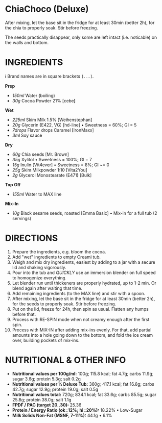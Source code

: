 # ChiaChoco (Deluxe)

After mixing, let the base sit in the fridge for at least 30min (better 2h), for the chia to properly soak. Stir before freezing.

The seeds practically disappear, only some are left intact (i.e. noticable) on the walls and bottom.

# INGREDIENTS

ℹ️ Brand names are in square brackets `[...]`.

**Prep**

  - _150ml_ Water (boiling)
  - _30g_ Cocoa Powder 21% [cebe]

**Wet**

  - _225ml_ Skim Milk 1.5% [Weihenstephan]
  - _20g_ Glycerin (E422, VG) [hd-line] • Sweetness = 60%; GI = 5
  - _7drops_ Flavor drops Caramel [IronMaxx]
  - _3ml_ Soy sauce

**Dry**

  - _60g_ Chia seeds [Mr. Brown]
  - _35g_ Xylitol • Sweetness = 100%; GI = 7
  - _15g_ Inulin [Vit4ever] • Sweetness = 8%; GI ~= 0
  - _25g_ Skim Milkpowder 1:10 [Vita2You]
  - _2g_ Glycerol Monostearate (E471) [Bulk]

**Top Off**

  - _155ml_ Water to MAX line

**Mix-In**

  - _10g_ Black sesame seeds, roasted [Emma Basic] • Mix-in for a full tub (2 servings)

# DIRECTIONS

 1. Prepare the ingredients, e.g. bloom the cocoa.
 1. Add "wet" ingredients to empty Creami tub.
 1. Weigh and mix dry ingredients, easiest by adding to a jar with a secure lid and shaking vigorously.
 1. Pour into the tub and *QUICKLY* use an immersion blender on full speed to homogenize everything.
 1. Let blender run until thickeners are properly hydrated, up to 1-2 min. Or blend again after waiting that time.
 1. Add remaining ingredients (to the MAX line) and stir with a spoon.
 1. After mixing, let the base sit in the fridge for at least 30min (better 2h), for the seeds to properly soak. Stir before freezing.
 1. Put on the lid, freeze for 24h, then spin as usual. Flatten any humps before that.
 1. Process with RE-SPIN mode when not creamy enough after the first spin.
 1. Process with MIX-IN after adding mix-ins evenly. For that, add partial amounts into a hole going down to the bottom, and fold the ice cream over, building pockets of mix-ins.

# NUTRITIONAL & OTHER INFO
- **Nutritional values per 100g/ml:** 100g; 115.8 kcal; fat 4.7g; carbs 11.9g; sugar 3.6g; protein 5.3g; salt 0.2g
- **Nutritional values per ½ Deluxe Tub:** 360g; 417.1 kcal; fat 16.8g; carbs 42.7g; sugar 12.9g; protein 19.0g; salt 0.5g
- **Nutritional values total:** 720g; 834.1 kcal; fat 33.6g; carbs 85.5g; sugar 25.8g; protein 38.0g; salt 1.1g
- **FPDF / PAC (target 20..30):** 25.36
- **Protein / Energy Ratio (ok=12%; hi=20%):** 18.22% • Low-Sugar
- **Milk Solids Non-Fat (MSNF, 7-11%):** 44.1g • 6.1%
